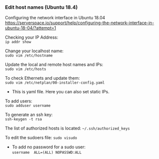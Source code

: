 ### Edit host names (Ubuntu 18.4)
Configuring the network interface in Ubuntu 18.04
https://serverspace.io/support/help/configuring-the-network-interface-in-ubuntu-18-04/?attempt=1

Checking your IP Address:<br>
``ip addr show``<br>

Change your localhost name:<br>
``sudo vim /etc/hostname``

Update the local and remote host names and IPs:<br>
``sudo vim /etc/hosts``

To check Ethernets and update them:<br>
``sudo vim /etc/netplan/00-installer-config.yaml``
* This is yaml file. Here you can also set static IPs.

To add users:<br>
``sudo adduser username``

To generate an ssh key:<br>
``ssh-keygen -t rsa``

The list of authorized hosts is located:
``~/.ssh/authorized_keys``

To edit the sudoers file:
``sudo visudo``
* To add no password for a sudo user:<br>
``username  ALL=(ALL) NOPASSWD:ALL``
